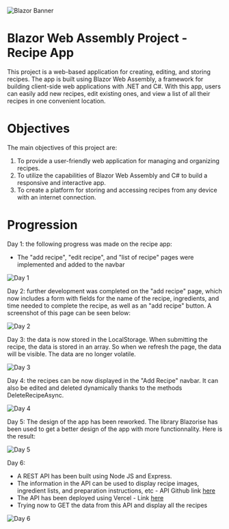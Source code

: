 ![Blazor Banner](https://www.campusmvp.es/catalogo/repository/product/curso-blazor-online.png?v=0.0.1)
# Blazor Web Assembly Project - Recipe App

This project is a web-based application for creating, editing, and storing recipes. The app is built using Blazor Web Assembly, a framework for building client-side web applications with .NET and C#. With this app, users can easily add new recipes, edit existing ones, and view a list of all their recipes in one convenient location.

# Objectives

The main objectives of this project are:

1.  To provide a user-friendly web application for managing and organizing recipes.
2.  To utilize the capabilities of Blazor Web Assembly and C# to build a responsive and interactive app.
3.  To create a platform for storing and accessing recipes from any device with an internet connection.

# Progression

Day 1: the following progress was made on the recipe app:

- The "add recipe", "edit recipe", and "list of recipe" pages were implemented and added to the navbar

![Day 1](https://gcdnb.pbrd.co/images/Oe3jUgIfDL12.png?o=1)

Day 2: further development was completed on the "add recipe" page, which now includes a form with fields for the name of the recipe, ingredients, and time needed to complete the recipe, as well as an "add recipe" button. A screenshot of this page can be seen below:

![Day 2](https://gcdnb.pbrd.co/images/Aa3bIHECpNRV.png?o=1)

Day 3: the data is now stored in the LocalStorage. When submitting the recipe, the data is stored in an array.
So when we refresh the page, the data will be visible. The data are no longer volatile.

![Day 3](https://i.ibb.co/J2SjzKz/2023-02-05-22-35-36-List-of-Recipes.png)

Day 4: the recipes can be now displayed  in the "Add Recipe" navbar. It can also be edited and deleted dynamically thanks to the methods DeleteRecipeAsync.

![Day 4](https://i.ibb.co/F8PG9sC/2023-02-05-22-33-48-List-of-Recipes.png)

Day 5: The design of the app has been reworked. The library Blazorise has been used to get a better design of the app with more functionnality. Here is the result: 

![Day 5](https://i.ibb.co/Yt9pMD4/2023-02-07-22-14-10-Window.png)

Day 6: 
- A REST API has been built using Node JS and Express.
- The information in the API can be used to display recipe images, ingredient lists, and preparation instructions, etc - API Github link [here](https://github.com/AmmarSyedK/RecipeAPI)
- The API has been deployed using Vercel - Link [here](https://recipe-api-five.vercel.app/recipes)
- Trying now to GET the data from this API and display all the recipes 

![Day 6](https://i.ibb.co/3zXC8T9/image.png)


